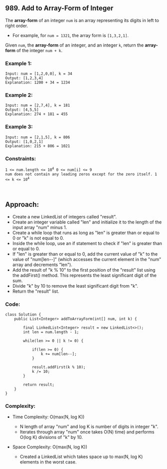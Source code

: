 ## 989. Add to Array-Form of Integer    

The **array-form** of an integer ```num``` is an array representing its digits in left to right order.    

* For example, for ```num = 1321```, the array form is ```[1,3,2,1]```.   

Given ```num```, the **array-form** of an integer, and an integer ```k```, return the **array-form** of the integer ```num + k```.     

### Example 1:    
```
Input: num = [1,2,0,0], k = 34
Output: [1,2,3,4]
Explanation: 1200 + 34 = 1234
```    

### Example 2:   
```
Input: num = [2,7,4], k = 181
Output: [4,5,5]
Explanation: 274 + 181 = 455
```    

### Example 3:
```
Input: num = [2,1,5], k = 806
Output: [1,0,2,1]
Explanation: 215 + 806 = 1021
```     

### Constraints:   
<code>1 <= num.length <= 10<sup>4</sup>
0 <= num[i] <= 9
num does not contain any leading zeros except for the zero itself.
1 <= k <= 10<sup>4</sup>
</code>    

<br>  

## Approach:   

* Create a new LinkedList of integers called "result".
* Create an integer variable called "len" and initialize it to the length of the input array "num" minus 1.
* Create a while loop that runs as long as "len" is greater than or equal to 0 or "k" is not equal to 0.
* Inside the while loop, use an if statement to check if "len" is greater than or equal to 0.
* If "len" is greater than or equal to 0, add the current value of "k" to the value of "num[len--]" (which accesses the current element in the "num" array and decrements "len").
* Add the result of "k % 10" to the first position of the "result" list using the addFirst() method. This represents the least significant digit of the sum.
* Divide "k" by 10 to remove the least significant digit from "k".
* Return the "result" list.   

### Code:   
```
class Solution {
    public List<Integer> addToArrayForm(int[] num, int k) {
        
        final LinkedList<Integer> result = new LinkedList<>();
        int len = num.length - 1;
        
        while(len >= 0 || k != 0) {
            
            if(len >= 0) {
                k += num[len--];
            }
            
            result.addFirst(k % 10);
            k /= 10;
        }
            
        return result;
    }
}
```  

### Complexity:   

* Time Complexity: O(max(N, log K))
    * N length of array "num" and log K is number of digits in integer "k".
    * Iterates through array "num" once takes O(N) time) and performs O(log K) divisions of "k" by 10.

* Space Complexity: O(max(N, log K))
    * Created a LinkedList which takes space up to max(N, log K) elements in the worst case.   
    
